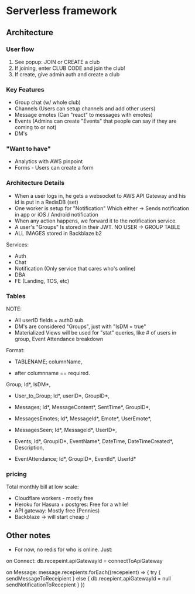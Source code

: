 # Serverless framework 

## Architecture

### User flow 

1. See popup: JOIN or CREATE a club
2. If joining, enter CLUB CODE and join the club!
3. If create, give admin auth and create a club

### Key Features

- Group chat (w/ whole club)
- Channels (Users can setup channels and add other users)
- Message emotes (Can "react" to messages with emotes)
- Events (Admins can create "Events" that people can say if they are coming to or not)
- DM's

### "Want to have"
- Analytics with AWS pinpoint
- Forms - Users can create a form

### Architecture Details
- When a user logs in, he gets a websocket to AWS API Gateway and his id is put in a RedisDB (set)
- One worker is setup for "Notification" Which either -> Sends notification in app or iOS / Android notification
- When any action happens, we forward it to the notification service.
- A user's "Groups" Is stored in their JWT. NO USER -> GROUP TABLE
- ALL IMAGES stored in Backblaze b2


Services:
- Auth
- Chat 
- Notification (Only service that cares who's online)
- DBA
- FE (Landing, TOS, etc)

### Tables
NOTE:
- All userID fields = auth0 sub.
- DM's are considered "Groups", just with "IsDM = true"
- Materialized Views will be used for "stat" queries, like # of users in group, Event Attendance breakdown

Format:
- TABLENAME;
columnName,

* after columnname == required.

Group;
Id*, IsDM*, 

- User_to_Group;
Id*, userID*, GroupID*,

- Messages;
Id*, MessageContent*, SentTime*, GroupID*,

- MessagesEmotes;
Id*, MessageId*, Emote*, UserEmote*, 

- MessagesSeen;
Id*, MessageId*, UserID*,

- Events;
Id*, GroupID*, EventName*, DateTime, DateTimeCreated*, Description, 

- EventAttendance;
Id*, GroupID*, EventId*, UserId*



### pricing

Total monthly bill at low scale:
- Cloudflare workers - mostly free
- Heroku for Hasura + postgres: Free for a while!
- API gateway: Mostly free (Pennies)
- Backblaze -> will start cheap :/

## Other notes
- For now, no redis for who is online. Just:

on Connect: 
db.recepeint.apiGatewayId = connectToApiGateway

on Message:
message.recepients.forEach((recepeient) => {
    try {
        sendMessageToReceipient
    } else {
        db.recepient.apiGatewayId = null
        sendNotificationToRecepient
    }
})